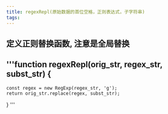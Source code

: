 ```yaml
---
title: regexRepl(原始数据的首位空格，正则表达式，子字符串)
tags:
---
```


## 定义正则替换函数, 注意是全局替换
## '''function regexRepl(orig_str, regex_str, subst_str) {
	const regex = new RegExp(regex_str, 'g');
	return orig_str.replace(regex, subst_str);
}
'''
